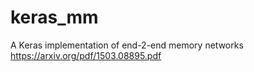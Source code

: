 # keras_mm
A Keras implementation of end-2-end memory networks https://arxiv.org/pdf/1503.08895.pdf
